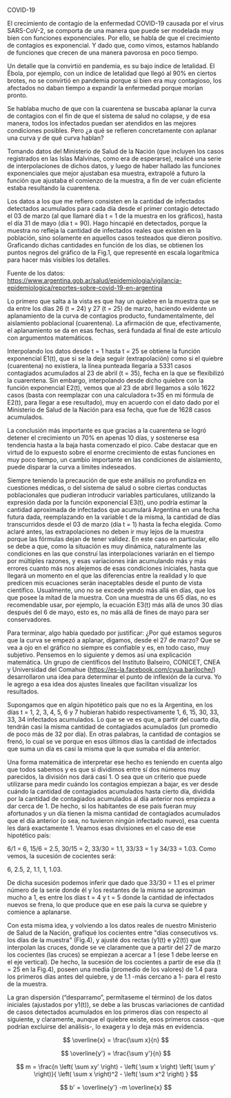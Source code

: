 COVID-19

El crecimiento de contagio de la enfermedad COVID-19 causada por el virus SARS-CoV-2, se comporta de una manera que puede ser modelada muy bien con funciones exponenciales. Por ello, se habla de que el crecimiento de contagios es exponencial. Y dado que, como vimos, estamos hablando de funciones que crecen de una manera pavorosa en poco tiempo.

Un detalle que la convirtió en pandemia, es su bajo índice de letalidad. El Ébola, por ejemplo, con un índice de letalidad que llegó al 90% en ciertos brotes, no se convirtió en pandemia porque si bien era muy contagioso, los afectados no daban tiempo a expandir la enfermedad porque morían pronto.

Se hablaba mucho de que con la cuarentena se buscaba aplanar la curva de contagios con el fin de que el sistema de salud no colapse, y de esa manera, todos los infectados puedan ser atendidos en las mejores condiciones posibles. Pero ¿a qué se refieren concretamente con aplanar una curva y de qué curva hablan?

Tomando datos del Ministerio de Salud de la Nación (que incluyen los casos registrados en las Islas Malvinas, como era de esperarse), realicé una serie de interpolaciones de dichos datos, y luego de haber hallado las funciones exponenciales que mejor ajustaban esa muestra, extrapolé a futuro la función que ajustaba el comienzo de la muestra, a fin de ver cuán eficiente estaba resultando la cuarentena.

Los datos a los que me refiero consisten en la cantidad de infectados detectados acumulados para cada día desde el primer contagio detectado el 03 de marzo (al que llamaré día t = 1 de la muestra en los gráficos), hasta el día 31 de mayo (día t = 90). Hago hincapié en detectados, porque la muestra no refleja la cantidad de infectados reales que existen en la población, sino solamente en aquellos casos testeados que dieron positivo. Graficando dichas cantidades en función de los días, se obtienen los puntos negros del gráfico de la Fig.1, que representé en escala logarítmica para hacer más visibles los detalles.

Fuente de los datos: https://www.argentina.gob.ar/salud/epidemiologia/vigilancia-epidemiologica/reportes-sobre-covid-19-en-argentina








Lo primero que salta a la vista es que hay un quiebre en la muestra que se da entre los días 26 (t = 24) y 27 (t = 25) de marzo, haciendo evidente un aplanamiento de la curva de contagios producto, fundamentalmente, del aislamiento poblacional (cuarentena). La afirmación de que, efectivamente, el aplanamiento se da en esas fechas, será fundada al final de este artículo con argumentos matemáticos.

Interpolando los datos desde t = 1 hasta t = 25 se obtiene la función exponencial E1(t), que si se la deja seguir (extrapolación) como si el quiebre (cuarentena) no existiera, la línea punteada llegaría a 5331 casos contagiados acumulados al 23 de abril (t = 35), fecha en la que se flexibilizó la cuarentena. Sin embargo, interpolando desde dicho quiebre con la función exponencial E2(t), vemos que al 23 de abril llegamos a sólo 1622 casos (basta con reemplazar con una calculadora t=35 en mi fórmula de E2(t), para llegar a ese resultado), muy en acuerdo con el dato dado por el Ministerio de Salud de la Nación para esa fecha, que fue de 1628 casos acumulados.

La conclusión más importante es que gracias a la cuarentena se logró detener el crecimiento un 70% en apenas 10 días, y sostenerse esa tendencia hasta a la baja hasta comenzado el pico. Cabe destacar que en virtud de lo expuesto sobre el enorme crecimiento de estas funciones en muy poco tiempo, un cambio importante en las condiciones de aislamiento, puede disparar la curva a límites indeseados.

Siempre teniendo la precaución de que este análisis no profundiza en cuestiones médicas, o del sistema de salud o sobre ciertas conductas poblacionales que pudieran introducir variables particulares, utilizando la expresión dada por la función exponencial E3(t), uno podría estimar la cantidad aproximada de infectados que acumulará Argentina en una fecha futura dada, reemplazando en la variable t de la misma, la cantidad de días transcurridos desde el 03 de marzo (día t = 1) hasta la fecha elegida. Como aclaré antes, las extrapolaciones no deben ir muy lejos de la muestra porque las fórmulas dejan de tener validez. En este caso en particular, ello se debe a que, como la situación es muy dinámica, naturalmente las condiciones en las que construí las interpolaciones variarán en el tiempo por múltiples razones, y esas variaciones irán acumulando más y más errores cuanto más nos alejemos de esas condiciones iniciales, hasta que llegará un momento en el que las diferencias entre la realidad y lo que predicen mis ecuaciones serán inaceptables desde el punto de vista científico. Usualmente, uno no se excede yendo más allá en días, que los que posee la mitad de la muestra. Con una muestra de uns 65 días, no es recomendable usar, por ejemplo, la ecuación E3(t) más allá de unos 30 días después del 6 de mayo, esto es, no más allá de fines de mayo para ser conservadores.

Para terminar, algo había quedado por justificar: ¿Por qué estamos seguros que la curva se empezó a aplanar, digamos, desde el 27 de marzo? Que se vea a ojo en el gráfico no siempre es confiable y es, en todo caso, muy subjetivo. Pensemos en lo siguiente y demos así una explicación matemática. Un grupo de científicos del Instituto Balseiro, CONICET, CNEA y Universidad del Comahue (https://es-la.facebook.com/cyua.bariloche/) desarrollaron una idea para determinar el punto de inflexión de la curva. Yo le agrego a esa idea dos ajustes lineales que facilitan visualizar los resultados.

Supongamos que en algún hipotético país que no es la Argentina, en los días t = 1, 2, 3, 4, 5, 6 y 7 hubieran habido respectivamente 1, 6, 15, 30, 33, 33, 34 infectados acumulados. Lo que se ve es que, a partir del cuarto día, tendrán casi la misma cantidad de contagiados acumulados (un promedio de poco más de 32 por día). En otras palabras, la cantidad de contagios se frenó, lo cual se ve porque en esos últimos días la cantidad de infectados que suma un día es casi la misma que la que sumaba el día anterior.

Una forma matemática de interpretar ese hecho es teniendo en cuenta algo que todos sabemos y es que si dividimos entre sí dos números muy parecidos, la división nos dará casi 1. O sea que un criterio que puede utilizarse para medir cuándo los contagios empiezan a bajar, es ver desde cuándo la cantidad de contagiados acumulados hasta cierto día, dividida por la cantidad de contagiados acumulados al día anterior nos empieza a dar cerca de 1. De hecho, si los habitantes de ese país fueran muy afortunados y un día tienen la misma cantidad de contagiados acumulados que el día anterior (o sea, no tuvieron ningún infectado nuevo), esa cuenta les dará exactamente 1. Veamos esas divisiones en el caso de ese hipotético país:

6/1 = 6, 15/6 = 2.5, 30/15 = 2, 33/30 = 1.1, 33/33 = 1 y 34/33 = 1.03. Como vemos, la sucesión de cocientes será:

6, 2.5, 2, 1.1, 1, 1.03.

De dicha sucesión podemos inferir que dado que 33/30 = 1.1 es el primer número de la serie donde él y los restantes de la misma se aproximan mucho a 1, es entre los días t = 4 y t = 5 donde la cantidad de infectados nuevos se frena, lo que produce que en ese país la curva se quiebre y comience a aplanarse.

Con esta misma idea, y volviendo a los datos reales de nuestro Ministerio de Salud de la Nación, grafiqué los cocientes entre "días consecutivos vs. los días de la muestra" (Fig.4), y ajusté dos rectas (y1(t) e y2(t)) que interpolan las cruces, donde se ve claramente que a partir del 27 de marzo los cocientes (las cruces) se empiezan a acercar a 1 (ese 1 debe leerse en el eje vertical). De hecho, la sucesión de los cocientes a partir de ese día (t = 25 en la Fig.4), poseen una media (promedio de los valores) de 1.4 para los primeros días antes del quiebre, y de 1.1 -más cercano a 1- para el resto de la muestra.

La gran dispersión (“desparramo”, permítaseme el término) de los datos iniciales (ajustados por y1(t)), se debe a las bruscas variaciones de cantidad de casos detectados acumulados en los primeros días con respecto al siguiente, y claramente, aunque el quiebre existe, esos primeros casos -que podrían excluirse del análisis-, lo exagera y lo deja más en evidencia.



$$
\overline{x} = \frac{\sum x}{n}
$$

$$
\overline{y'} = \frac{\sum y'}{n}
$$

$$
m = \frac{n \left( \sum xy' \right) - \left( \sum x \right) \left( \sum y' \right)}{ \left( \sum x \right)^2 - \left( \sum x^2 \right) }
$$

$$
b' = \overline{y'} -m \overline{x}
$$


